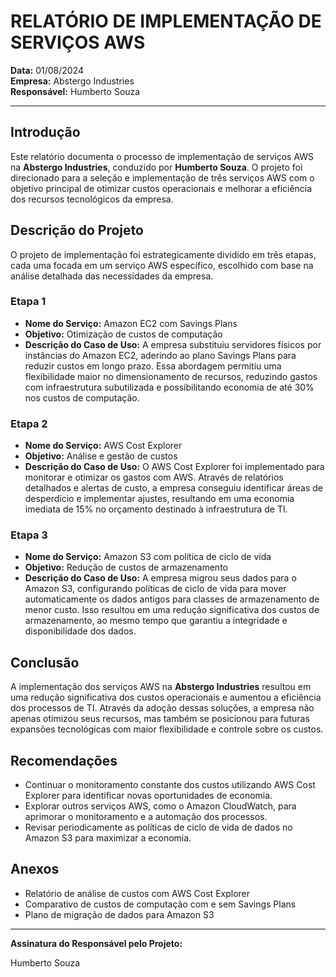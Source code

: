 # RELATÓRIO DE IMPLEMENTAÇÃO DE SERVIÇOS AWS

**Data:** 01/08/2024  
**Empresa:** Abstergo Industries  
**Responsável:** Humberto Souza

---

## Introdução

Este relatório documenta o processo de implementação de serviços AWS na **Abstergo Industries**, conduzido por **Humberto Souza**. O projeto foi direcionado para a seleção e implementação de três serviços AWS com o objetivo principal de otimizar custos operacionais e melhorar a eficiência dos recursos tecnológicos da empresa.

## Descrição do Projeto

O projeto de implementação foi estrategicamente dividido em três etapas, cada uma focada em um serviço AWS específico, escolhido com base na análise detalhada das necessidades da empresa.

### Etapa 1

- **Nome do Serviço:** Amazon EC2 com Savings Plans
- **Objetivo:** Otimização de custos de computação
- **Descrição do Caso de Uso:** A empresa substituiu servidores físicos por instâncias do Amazon EC2, aderindo ao plano Savings Plans para reduzir custos em longo prazo. Essa abordagem permitiu uma flexibilidade maior no dimensionamento de recursos, reduzindo gastos com infraestrutura subutilizada e possibilitando economia de até 30% nos custos de computação.

### Etapa 2

- **Nome do Serviço:** AWS Cost Explorer
- **Objetivo:** Análise e gestão de custos
- **Descrição do Caso de Uso:** O AWS Cost Explorer foi implementado para monitorar e otimizar os gastos com AWS. Através de relatórios detalhados e alertas de custo, a empresa conseguiu identificar áreas de desperdício e implementar ajustes, resultando em uma economia imediata de 15% no orçamento destinado à infraestrutura de TI.

### Etapa 3

- **Nome do Serviço:** Amazon S3 com política de ciclo de vida
- **Objetivo:** Redução de custos de armazenamento
- **Descrição do Caso de Uso:** A empresa migrou seus dados para o Amazon S3, configurando políticas de ciclo de vida para mover automaticamente os dados antigos para classes de armazenamento de menor custo. Isso resultou em uma redução significativa dos custos de armazenamento, ao mesmo tempo que garantiu a integridade e disponibilidade dos dados.

## Conclusão

A implementação dos serviços AWS na **Abstergo Industries** resultou em uma redução significativa dos custos operacionais e aumentou a eficiência dos processos de TI. Através da adoção dessas soluções, a empresa não apenas otimizou seus recursos, mas também se posicionou para futuras expansões tecnológicas com maior flexibilidade e controle sobre os custos.

## Recomendações

- Continuar o monitoramento constante dos custos utilizando AWS Cost Explorer para identificar novas oportunidades de economia.
- Explorar outros serviços AWS, como o Amazon CloudWatch, para aprimorar o monitoramento e a automação dos processos.
- Revisar periodicamente as políticas de ciclo de vida de dados no Amazon S3 para maximizar a economia.

## Anexos

- Relatório de análise de custos com AWS Cost Explorer
- Comparativo de custos de computação com e sem Savings Plans
- Plano de migração de dados para Amazon S3

---

**Assinatura do Responsável pelo Projeto:**

Humberto Souza
